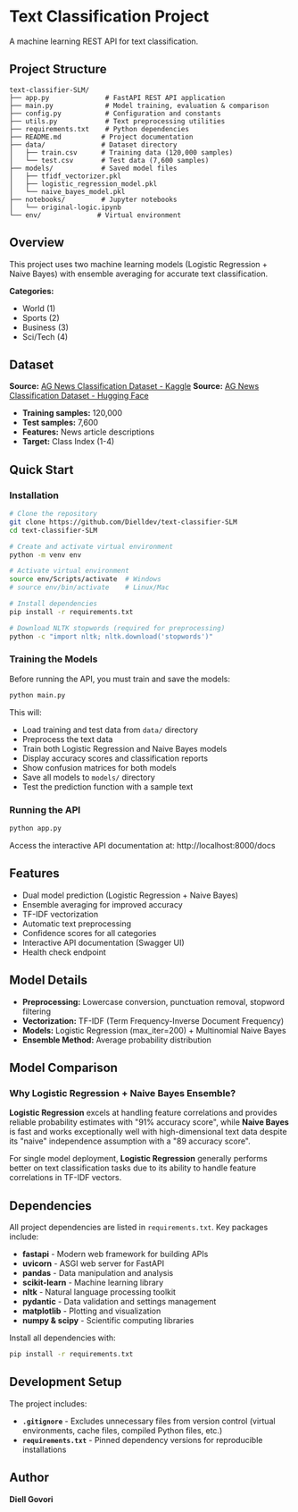# Text Classification Project

A machine learning REST API for text classification.

## Project Structure

```
text-classifier-SLM/
├── app.py              # FastAPI REST API application
├── main.py             # Model training, evaluation & comparison
├── config.py           # Configuration and constants
├── utils.py            # Text preprocessing utilities
├── requirements.txt    # Python dependencies
├── README.md          # Project documentation
├── data/              # Dataset directory
│   ├── train.csv      # Training data (120,000 samples)
│   └── test.csv       # Test data (7,600 samples)
├── models/            # Saved model files
│   ├── tfidf_vectorizer.pkl
│   ├── logistic_regression_model.pkl
│   └── naive_bayes_model.pkl
├── notebooks/         # Jupyter notebooks
│   └── original-logic.ipynb
└── env/              # Virtual environment
```

## Overview

This project uses two machine learning models (Logistic Regression + Naive Bayes) with ensemble averaging for accurate text classification.

**Categories:**
- World (1)
- Sports (2) 
- Business (3)
- Sci/Tech (4)

## Dataset

**Source:** [AG News Classification Dataset - Kaggle](https://www.kaggle.com/datasets/amananandrai/ag-news-classification-dataset)
**Source:** [AG News Classification Dataset - Hugging Face](https://huggingface.co/datasets/sh0416/ag_news)
- **Training samples:** 120,000
- **Test samples:** 7,600
- **Features:** News article descriptions
- **Target:** Class Index (1-4)


## Quick Start

### Installation

```bash
# Clone the repository
git clone https://github.com/Dielldev/text-classifier-SLM
cd text-classifier-SLM

# Create and activate virtual environment
python -m venv env

# Activate virtual environment
source env/Scripts/activate  # Windows
# source env/bin/activate    # Linux/Mac

# Install dependencies
pip install -r requirements.txt

# Download NLTK stopwords (required for preprocessing)
python -c "import nltk; nltk.download('stopwords')"
```

### Training the Models

Before running the API, you must train and save the models:

```bash
python main.py
```

This will:
- Load training and test data from `data/` directory
- Preprocess the text data
- Train both Logistic Regression and Naive Bayes models
- Display accuracy scores and classification reports
- Show confusion matrices for both models
- Save all models to `models/` directory
- Test the prediction function with a sample text

### Running the API

```bash
python app.py
```

Access the interactive API documentation at: http://localhost:8000/docs


## Features

-  Dual model prediction (Logistic Regression + Naive Bayes)
-  Ensemble averaging for improved accuracy
-  TF-IDF vectorization
-  Automatic text preprocessing
-  Confidence scores for all categories
-  Interactive API documentation (Swagger UI)
-  Health check endpoint

## Model Details

- **Preprocessing:** Lowercase conversion, punctuation removal, stopword filtering
- **Vectorization:** TF-IDF (Term Frequency-Inverse Document Frequency)
- **Models:** Logistic Regression (max_iter=200) + Multinomial Naive Bayes
- **Ensemble Method:** Average probability distribution

## Model Comparison 

### Why Logistic Regression + Naive Bayes Ensemble?

**Logistic Regression** excels at handling feature correlations and provides reliable probability estimates with "91% accuracy score", while **Naive Bayes** is fast and works exceptionally well with high-dimensional text data despite its "naive" independence assumption with a "89 accuracy score".

For single model deployment, **Logistic Regression** generally performs better on text classification tasks due to its ability to handle feature correlations in TF-IDF vectors.

## Dependencies

All project dependencies are listed in `requirements.txt`. Key packages include:

- **fastapi** - Modern web framework for building APIs
- **uvicorn** - ASGI web server for FastAPI
- **pandas** - Data manipulation and analysis
- **scikit-learn** - Machine learning library
- **nltk** - Natural language processing toolkit
- **pydantic** - Data validation and settings management
- **matplotlib** - Plotting and visualization
- **numpy & scipy** - Scientific computing libraries

Install all dependencies with:
```bash
pip install -r requirements.txt
```

## Development Setup

The project includes:
- **`.gitignore`** - Excludes unnecessary files from version control (virtual environments, cache files, compiled Python files, etc.)
- **`requirements.txt`** - Pinned dependency versions for reproducible installations

## Author

**Diell Govori**


